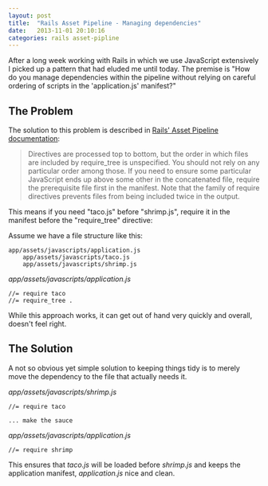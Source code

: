 ```yaml
---
layout: post
title:  "Rails Asset Pipeline - Managing dependencies"
date:   2013-11-01 20:10:16
categories: rails asset-pipline
---
```


After a long week working with Rails in which we use JavaScript extensively I picked up a pattern that had eluded me until today. The premise is "How do you manage dependencies within the pipeline without relying on careful ordering of scripts in the 'application.js' manifest?"

## The Problem

The solution to this problem is described in [Rails' Asset Pipeline documentation](http://guides.rubyonrails.org/asset_pipeline.html#manifest-files-and-directives):

> Directives are processed top to bottom, but the order in which files are included by require_tree is unspecified. You should not rely on any particular order among those. If you need to ensure some particular JavaScript ends up above some other in the concatenated file, require the prerequisite file first in the manifest. Note that the family of require directives prevents files from being included twice in the output.

This means if you need "taco.js" before "shrimp.js", require it in the manifest before the "require_tree" directive:

Assume we have a file structure like this:

    app/assets/javascripts/application.js
        app/assets/javascripts/taco.js
        app/assets/javascripts/shrimp.js

*app/assets/javascripts/application.js*

    //= require taco
    //= require_tree .

While this approach works, it can get out of hand very quickly and overall, doesn't feel right.

## The Solution

A not so obvious yet simple solution to keeping things tidy is to merely move the dependency to the file that actually needs it.

*app/assets/javascripts/shrimp.js*

    //= require taco
    
    ... make the sauce
    
*app/assets/javascripts/application.js*

    //= require shrimp
    
This ensures that *taco.js* will be loaded before *shrimp.js* and keeps the application manifest, *application.js* nice and clean.